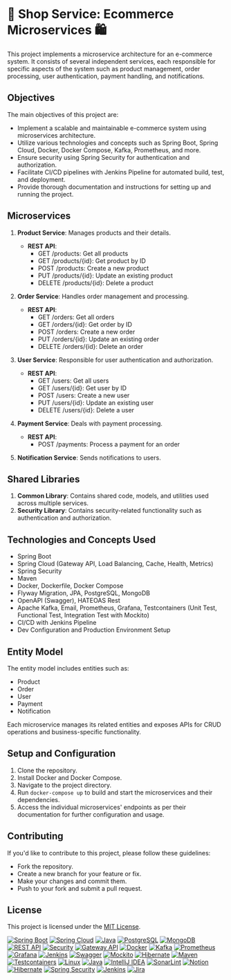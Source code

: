 # 🛒 Shop Service: Ecommerce Microservices 🛍️

This project implements a microservice architecture for an e-commerce system. It consists of several independent services, each responsible for specific aspects of the system such as product management, order processing, user authentication, payment handling, and notifications.


## Objectives

The main objectives of this project are:
- Implement a scalable and maintainable e-commerce system using microservices architecture.
- Utilize various technologies and concepts such as Spring Boot, Spring Cloud, Docker, Docker Compose, Kafka, Prometheus, and more.
- Ensure security using Spring Security for authentication and authorization.
- Facilitate CI/CD pipelines with Jenkins Pipeline for automated build, test, and deployment.
- Provide thorough documentation and instructions for setting up and running the project.

## Microservices

1. **Product Service**: Manages products and their details.
    - **REST API**:
        - GET /products: Get all products
        - GET /products/{id}: Get product by ID
        - POST /products: Create a new product
        - PUT /products/{id}: Update an existing product
        - DELETE /products/{id}: Delete a product

2. **Order Service**: Handles order management and processing.
    - **REST API**:
        - GET /orders: Get all orders
        - GET /orders/{id}: Get order by ID
        - POST /orders: Create a new order
        - PUT /orders/{id}: Update an existing order
        - DELETE /orders/{id}: Delete an order

3. **User Service**: Responsible for user authentication and authorization.
    - **REST API**:
        - GET /users: Get all users
        - GET /users/{id}: Get user by ID
        - POST /users: Create a new user
        - PUT /users/{id}: Update an existing user
        - DELETE /users/{id}: Delete a user

4. **Payment Service**: Deals with payment processing.
    - **REST API**:
        - POST /payments: Process a payment for an order

5. **Notification Service**: Sends notifications to users.

## Shared Libraries

1. **Common Library**: Contains shared code, models, and utilities used across multiple services.
2. **Security Library**: Contains security-related functionality such as authentication and authorization.

## Technologies and Concepts Used

- Spring Boot
- Spring Cloud (Gateway API, Load Balancing, Cache, Health, Metrics)
- Spring Security
- Maven
- Docker, Dockerfile, Docker Compose
- Flyway Migration, JPA, PostgreSQL, MongoDB
- OpenAPI (Swagger), HATEOAS Rest
- Apache Kafka, Email, Prometheus, Grafana, Testcontainers (Unit Test, Functional Test, Integration Test with Mockito)
- CI/CD with Jenkins Pipeline
- Dev Configuration and Production Environment Setup

## Entity Model

The entity model includes entities such as:
- Product
- Order
- User
- Payment
- Notification

Each microservice manages its related entities and exposes APIs for CRUD operations and business-specific functionality.

## Setup and Configuration

1. Clone the repository.
2. Install Docker and Docker Compose.
3. Navigate to the project directory.
4. Run `docker-compose up` to build and start the microservices and their dependencies.
5. Access the individual microservices' endpoints as per their documentation for further configuration and usage.

## Contributing

If you'd like to contribute to this project, please follow these guidelines:
- Fork the repository.
- Create a new branch for your feature or fix.
- Make your changes and commit them.
- Push to your fork and submit a pull request.

## License

This project is licensed under the [MIT License](LICENSE).




[![Spring Boot](https://img.shields.io/badge/Spring%20Boot-2.5.5-brightgreen)](https://spring.io/projects/spring-boot)
[![Spring Cloud](https://img.shields.io/badge/Spring%20Cloud-2020.0.4-brightgreen)](https://spring.io/projects/spring-cloud)
[![Java](https://img.shields.io/badge/Java-11-blue)](https://www.java.com/)
[![PostgreSQL](https://img.shields.io/badge/PostgreSQL-13.3-blue)](https://www.postgresql.org/)
[![MongoDB](https://img.shields.io/badge/MongoDB-5.0-blue)](https://www.mongodb.com/)
[![REST API](https://img.shields.io/badge/API-REST-blue)](https://restfulapi.net/)
[![Security](https://img.shields.io/badge/Security-Spring%20Security-yellow)](https://spring.io/projects/spring-security)
[![Gateway API](https://img.shields.io/badge/Gateway%20API-Spring%20Cloud%20Gateway-yellow)](https://spring.io/projects/spring-cloud-gateway)
[![Docker](https://img.shields.io/badge/Docker-20.10.8-blue)](https://www.docker.com/)
[![Kafka](https://img.shields.io/badge/Apache%20Kafka-2.8.0-red)](https://kafka.apache.org/)
[![Prometheus](https://img.shields.io/badge/Prometheus-2.30.0-red)](https://prometheus.io/)
[![Grafana](https://img.shields.io/badge/Grafana-8.1.5-red)](https://grafana.com/)
[![Jenkins](https://img.shields.io/badge/Jenkins-2.319.2-blue)](https://www.jenkins.io/)
[![Swagger](https://img.shields.io/badge/OpenAPI-Swagger-brightgreen)](https://swagger.io/)
[![Mockito](https://img.shields.io/badge/Mockito-Used-green)](https://site.mockito.org/)
[![Hibernate](https://img.shields.io/badge/Hibernate-Used-blue)](https://hibernate.org/)
[![Maven](https://img.shields.io/badge/Maven-Used-blue)](https://maven.apache.org/)
[![Testcontainers](https://img.shields.io/badge/Testcontainers-Used-blue)](https://www.testcontainers.org/)
[![Linux](https://img.shields.io/badge/Linux-FCC624?style=for-the-badge&logo=linux&logoColor=black)](https://www.linux.org/)
[![Java](https://img.shields.io/badge/Java-ED8B00?style=for-the-badge&logo=openjdk&logoColor=white)](https://www.java.com/)
[![IntelliJ IDEA](https://img.shields.io/badge/IntelliJ_IDEA-000000?style=for-the-badge&logo=intellij-idea&logoColor=white)](https://www.jetbrains.com/idea/)
[![SonarLint](https://img.shields.io/badge/SonarLint-CB2029?style=for-the-badge&logo=sonarlint&logoColor=white)](https://www.sonarlint.org/)
[![Notion](https://img.shields.io/badge/Notion-000000?style=for-the-badge&logo=notion&logoColor=white)](https://www.notion.so/)
[![Hibernate](https://img.shields.io/badge/Hibernate-59666C?style=for-the-badge&logo=Hibernate&logoColor=white)](https://hibernate.org/)
[![Spring Security](https://img.shields.io/badge/Spring_Security-6DB33F?style=for-the-badge&logo=Spring-Security&logoColor=white)](https://spring.io/projects/spring-security)
[![Jenkins](https://img.shields.io/badge/Jenkins-D24939?style=for-the-badge&logo=Jenkins&logoColor=white)](https://www.jenkins.io/)
[![Jira](https://img.shields.io/badge/Jira-0052CC?style=for-the-badge&logo=Jira&logoColor=white)](https://www.atlassian.com/software/jira)


